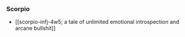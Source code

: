 ### Scorpio
- [[scorpio-infj-4w5; a tale of unlimited emotional introspection and arcane bullshit]] 